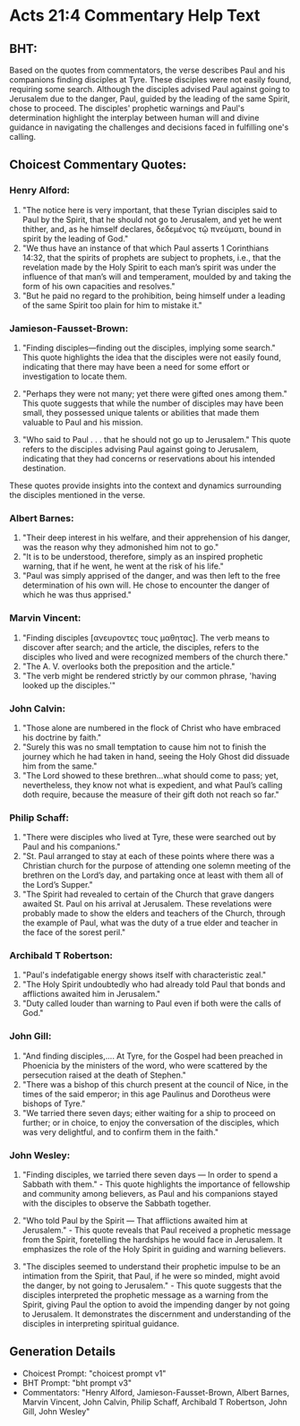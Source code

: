 # Acts 21:4 Commentary Help Text

## BHT:
Based on the quotes from commentators, the verse describes Paul and his companions finding disciples at Tyre. These disciples were not easily found, requiring some search. Although the disciples advised Paul against going to Jerusalem due to the danger, Paul, guided by the leading of the same Spirit, chose to proceed. The disciples' prophetic warnings and Paul's determination highlight the interplay between human will and divine guidance in navigating the challenges and decisions faced in fulfilling one's calling.

## Choicest Commentary Quotes:
### Henry Alford:
1. "The notice here is very important, that these Tyrian disciples said to Paul by the Spirit, that he should not go to Jerusalem, and yet he went thither, and, as he himself declares, δεδεμένος τῷ πνεύματι, bound in spirit by the leading of God." 
2. "We thus have an instance of that which Paul asserts 1 Corinthians 14:32, that the spirits of prophets are subject to prophets, i.e., that the revelation made by the Holy Spirit to each man’s spirit was under the influence of that man’s will and temperament, moulded by and taking the form of his own capacities and resolves." 
3. "But he paid no regard to the prohibition, being himself under a leading of the same Spirit too plain for him to mistake it."

### Jamieson-Fausset-Brown:
1. "Finding disciples—finding out the disciples, implying some search." This quote highlights the idea that the disciples were not easily found, indicating that there may have been a need for some effort or investigation to locate them.

2. "Perhaps they were not many; yet there were gifted ones among them." This quote suggests that while the number of disciples may have been small, they possessed unique talents or abilities that made them valuable to Paul and his mission.

3. "Who said to Paul . . . that he should not go up to Jerusalem." This quote refers to the disciples advising Paul against going to Jerusalem, indicating that they had concerns or reservations about his intended destination.

These quotes provide insights into the context and dynamics surrounding the disciples mentioned in the verse.

### Albert Barnes:
1. "Their deep interest in his welfare, and their apprehension of his danger, was the reason why they admonished him not to go."
2. "It is to be understood, therefore, simply as an inspired prophetic warning, that if he went, he went at the risk of his life."
3. "Paul was simply apprised of the danger, and was then left to the free determination of his own will. He chose to encounter the danger of which he was thus apprised."

### Marvin Vincent:
1. "Finding disciples [ανευροντες τους μαθητας]. The verb means to discover after search; and the article, the disciples, refers to the disciples who lived and were recognized members of the church there."
2. "The A. V. overlooks both the preposition and the article."
3. "The verb might be rendered strictly by our common phrase, 'having looked up the disciples.'"

### John Calvin:
1. "Those alone are numbered in the flock of Christ who have embraced his doctrine by faith."
2. "Surely this was no small temptation to cause him not to finish the journey which he had taken in hand, seeing the Holy Ghost did dissuade him from the same."
3. "The Lord showed to these brethren...what should come to pass; yet, nevertheless, they know not what is expedient, and what Paul’s calling doth require, because the measure of their gift doth not reach so far."

### Philip Schaff:
1. "There were disciples who lived at Tyre, these were searched out by Paul and his companions."
2. "St. Paul arranged to stay at each of these points where there was a Christian church for the purpose of attending one solemn meeting of the brethren on the Lord’s day, and partaking once at least with them all of the Lord’s Supper."
3. "The Spirit had revealed to certain of the Church that grave dangers awaited St. Paul on his arrival at Jerusalem. These revelations were probably made to show the elders and teachers of the Church, through the example of Paul, what was the duty of a true elder and teacher in the face of the sorest peril."

### Archibald T Robertson:
1. "Paul's indefatigable energy shows itself with characteristic zeal." 
2. "The Holy Spirit undoubtedly who had already told Paul that bonds and afflictions awaited him in Jerusalem." 
3. "Duty called louder than warning to Paul even if both were the calls of God."

### John Gill:
1. "And finding disciples,.... At Tyre, for the Gospel had been preached in Phoenicia by the ministers of the word, who were scattered by the persecution raised at the death of Stephen."
2. "There was a bishop of this church present at the council of Nice, in the times of the said emperor; in this age Paulinus and Dorotheus were bishops of Tyre."
3. "We tarried there seven days; either waiting for a ship to proceed on further; or in choice, to enjoy the conversation of the disciples, which was very delightful, and to confirm them in the faith."

### John Wesley:
1. "Finding disciples, we tarried there seven days — ln order to spend a Sabbath with them." - This quote highlights the importance of fellowship and community among believers, as Paul and his companions stayed with the disciples to observe the Sabbath together.

2. "Who told Paul by the Spirit — That afflictions awaited him at Jerusalem." - This quote reveals that Paul received a prophetic message from the Spirit, foretelling the hardships he would face in Jerusalem. It emphasizes the role of the Holy Spirit in guiding and warning believers.

3. "The disciples seemed to understand their prophetic impulse to be an intimation from the Spirit, that Paul, if he were so minded, might avoid the danger, by not going to Jerusalem." - This quote suggests that the disciples interpreted the prophetic message as a warning from the Spirit, giving Paul the option to avoid the impending danger by not going to Jerusalem. It demonstrates the discernment and understanding of the disciples in interpreting spiritual guidance.


## Generation Details
- Choicest Prompt: "choicest prompt v1"
- BHT Prompt: "bht prompt v3"
- Commentators: "Henry Alford, Jamieson-Fausset-Brown, Albert Barnes, Marvin Vincent, John Calvin, Philip Schaff, Archibald T Robertson, John Gill, John Wesley"
